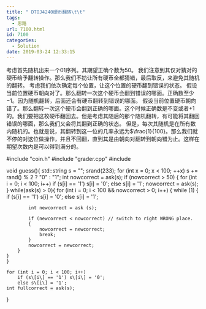 ```yaml
---
title: " DTOJ4240硬币翻转\t\t"
tags:
  - 思路
url: 7100.html
id: 7100
categories:
  - Solution
date: 2019-03-24 12:33:15
---
```


考虑首先随机出来一个$01$序列。其期望正确个数为$50$。 我们注意到其仅对猜对的硬币给予翻转操作。那么我们不妨让所有硬币全都猜错，最后取反，来避免其随机的翻转。 考虑我们依次确定每个位置，让这个位置的硬币翻到错误的状态。 假设当前位置硬币朝向对了。那么翻转一次这个硬币会翻到错误的哪面。正确数至少$-1$。因为随机翻转，后面还会有硬币翻转到错误的哪面。 假设当前位置硬币朝向错了。那么翻转一次这个硬币会翻到正确的哪面。这个时候正确数是不变或者$+1$的。我们要把这枚硬币翻回去。但是考虑其随后的那个随机翻转，有可能将其翻回错误的哪面，那么我们又会将其翻到正确的状态。 但是，每次其随机是在所有数内随机的。也就是说，其翻转到这一位的几率永远为$\\frac{1}{100}。那么我们就不停的对这位做操作，并且不回翻，直到其是由朝向对翻转到朝向错为止。这样在期望次数内是可以得到满分的。

#include "coin.h"
#include "grader.cpp"
#include <string>

void guess(){
	std::string s = "";
	srand(233);
	for (int x = 0; x < 100; ++x) s += rand() % 2 ? "0" : "1";
	int nowcorrect = ask(s);
	if (nowcorrect > 50) 
	{
		for (int i = 0; i < 100; i++) 
			if (s\[i\] == '1') s\[i\] = '0';
			else s\[i\] = '1';
		nowcorrect  = ask(s);
	}
	while(ask(s) > 0){
	for (int i = 0; i < 100 && nowcorrect > 0; i++)
	{
		while (1)
		{
			if (s\[i\] == '1') s\[i\] = '0';
			else s\[i\] = '1';

			int newcorrect = ask (s);

			if (newcorrect < nowcorrect) // switch to right WRONG place.
			{
				nowcorrect = newcorrect;
				break;
			}
			nowcorrect = newcorrect;
		}
	}
	}
	
	for (int i = 0; i < 100; i++) 
		if (s\[i\] == '1') s\[i\] = '0';
		else s\[i\] = '1';
	int fullcorrect = ask(s); 
}